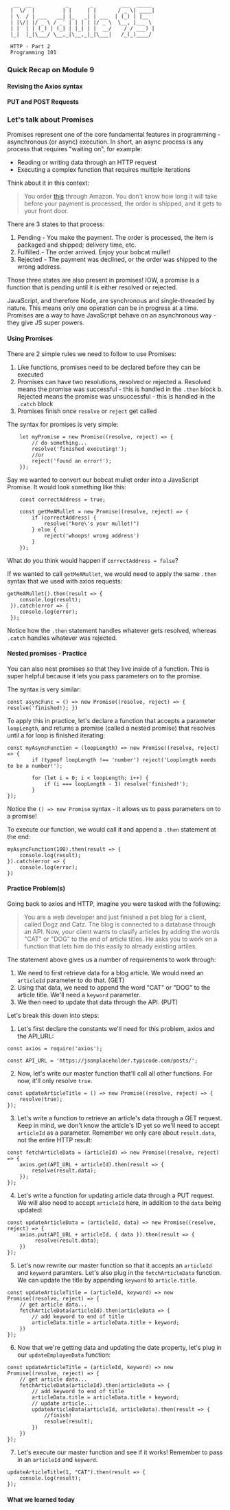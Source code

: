 ```
  __  __           _       _         ___  _____ 
 |  \/  |         | |     | |       / _ \| ____|
 | \  / | ___   __| |_   _| | ___  | (_) | |__  
 | |\/| |/ _ \ / _` | | | | |/ _ \  \__, |___ \ 
 | |  | | (_) | (_| | |_| | |  __/    / / ___) |
 |_|  |_|\___/ \__,_|\__,_|_|\___|   /_(_)____/ 
 
 HTTP - Part 2
 Programming 101
 ```
 
 ### Quick Recap on Module 9 
 
 #### Revising the Axios syntax
 
 #### PUT and POST Requests
 
 ### Let's talk about Promises
 
 Promises represent one of the core fundamental features in programming - asynchronous (or async) execution. 
 In short, an async process is any process that requires "waiting on", for example:

 - Reading or writing data through an HTTP request
 - Executing a complex function that requires multiple iterations
 
 Think about it in this context:
 > You order [this](https://www.amazon.com/dp/B00BC1GCOO?tag=bfbetsy-20&ascsubtag=4431391%2C5%2C21%2Cd%2C0%2C0%2Cduckduckgo%2C0%3A0) through Amazon.
 You don't know how long it will take before your payment is processed, the order is shipped, and it gets to your front door. 
 
 There are 3 states to that process:
 1. Pending - You make the payment. The order is processed, the item is packaged and shipped; delivery time, etc.
 2. Fulfilled.- The order arrived. Enjoy your bobcat mullet!
 3. Rejected - The payment was declined, or the order was shipped to the wrong address. 
 
 Those three states are also present in promises! IOW, a promise is a function that is pending until it is either resolved or rejected.
 
JavaScript, and therefore Node, are synchronous and single-threaded by nature. This means only one operation can be in progress at a time. Promises are a way to have JavaScript behave on an asynchronous way - they give JS super powers. 

#### Using Promises

There are 2 simple rules we need to follow to use Promises:
1. Like functions, promises need to be declared before they can be executed 
2. Promises can have two resolutions, resolved or rejected
    a. Resolved means the promise was successful - this is handled in the `.then` block
    b. Rejected means the promise was unsuccessful - this is handled in the `.catch` block
3. Promises finish once `resolve` or `reject` get called


The syntax for promises is very simple:
```
    let myPromise = new Promise((resolve, reject) => {
        // do something...
        resolve('finished executing!');
        //or
        reject('found an error!');
    });
```

Say we wanted to convert our bobcat mullet order into a JavaScript Promise. It would look something like this:
```
    const correctAddress = true;
    
    const getMeAMullet = new Promise((resolve, reject) => {
        if (correctAddress) {
            resolve("here\'s your mullet!")
        } else {
            reject('whoops! wrong address')
        }    
    });
```
What do you think would happen if `correctAddress = false`?


If we wanted to call `getMeAMullet`, we would need to apply the same `.then` syntax that we used with axios requests:
```
getMeAMullet().then(result => {
    console.log(result);
 }).catch(error => {
    console.log(error);
 });
```

Notice how the `.then` statement handles whatever gets resolved, whereas `.catch` handles whatever was rejected.

#### Nested promises - Practice

You can also nest promises so that they live inside of a function. This is super helpful because it lets you pass parameters on to the promise.

The syntax is very similar:
```
const asyncFunc = () => new Promise((resolve, reject) => { resolve('finished!); })
```

To apply this in practice, let's declare a function that accepts a parameter `loopLength`, and returns a promise (called a nested promise) that resolves until a for loop is finished iterating:
```
const myAsyncFunction = (loopLength) => new Promise((resolve, reject) => {
        if (typeof loopLength !== 'number') reject('Looplength needs to be a number!');
        
        for (let i = 0; i < loopLength; i++) {
            if (i === loopLength - 1) resolve('finished!');
        }
});
```
Notice the `() => new Promise` syntax - it allows us to pass parameters on to a promise!

To execute our function, we would call it and append a `.then` statement at the end:
```
myAsyncFunction(100).then(result => {
    console.log(result);
}).catch(error => {
    console.log(error);
})
```

#### Practice Problem(s) 

Going back to axios and HTTP, imagine you were tasked with the following:

> You are a web developer and just finished a pet blog for a client, called Dogz and Catz. The blog is connected to a database through an API. Now, your client wants to clasify articles by adding the words "CAT" or "DOG" to the end of article titles. He asks you to work on a function that lets him do this easily to already existing artiles.

The statement above gives us a number of requirements to work through:
1. We need to first retrieve data for a blog article. We would need an `articleId` parameter to do that. (GET)
2. Using that data, we need to append the word "CAT" or "DOG" to the article title. We'll need a `keyword` parameter. 
3. We then need to update that data through the API. (PUT)

Let's break this down into steps:

1. Let's first declare the constants we'll need for this problem, axios and the API_URL:
```
const axios = require('axios');

const API_URL = 'https://jsonplaceholder.typicode.com/posts/';
```

2. Now, let's write our master function that'll call all other functions. For now, it'll only resolve `true`.
```
const updateArticleTitle = () => new Promise((resolve, reject) => {
    resolve(true);
});
```

3. Let's write a function to retrieve an article's data through a GET request. Keep in mind, we don't know the article's ID yet so we'll need to accept `articleId` as a parameter. Remember we only care about `result.data`, not the entire HTTP result:
```
const fetchArticleData = (articleId) => new Promise((resolve, reject) => {
    axios.get(API_URL + articleId).then(result => {
        resolve(result.data);
    });
});
``` 

4. Let's write a function for updating article data through a PUT request. We will also need to accept `articleId` here, in addition to the `data` being updated:
```
const updateArticleData = (articleId, data) => new Promise((resolve, reject) => {
    axios.put(API_URL + articleId, { data }).then(result => {
         resolve(result.data);
    })
});
```

5. Let's now rewrite our master function so that it accepts an `articleId` and `keyword` paramters. Let's also plug in the `fetchArticleData` function. We can update the title by appending `keyword` to `article.title`.
```
const updateArticleTitle = (articleId, keyword) => new Promise((resolve, reject) => {
    // get article data...
    fetchArticleData(articleId).then(articleData => {
        // add keyword to end of title
        articleData.title = articleData.title + keyword; 
    })
});

```

6. Now that we're getting data and updating the date property, let's plug in our `updateEmployeeData` function:
```
const updateArticleTitle = (articleId, keyword) => new Promise((resolve, reject) => {
    // get article data...
    fetchArticleData(articleId).then(articleData => {
        // add keyword to end of title
        articleData.title = articleData.title + keyword; 
        // update article...
        updateArticleData(articleId, articleData).then(result => {
            //finish!
            resolve(result);
        })
    })
});

```

7. Let's execute our master function and see if it works! Remember to pass in an `articleId` and `keyword`.
```
updateArticleTitle(1, "CAT").then(result => {
    console.log(result);
});
```

#### What we learned today

